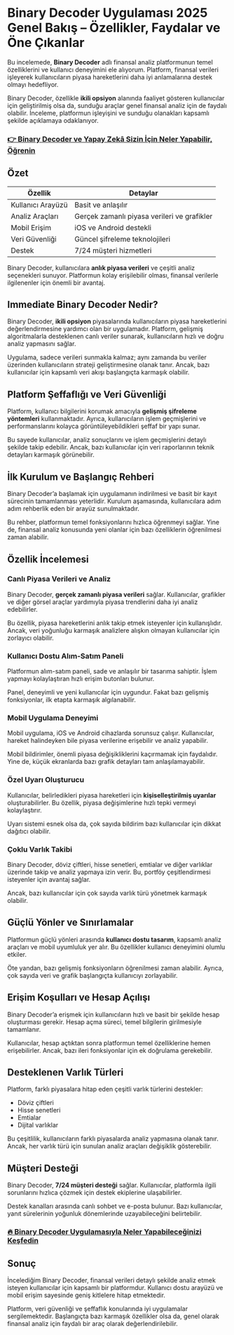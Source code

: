 # Binary Decoder Uygulaması 2025 Genel Bakış – Özellikler, Faydalar ve Öne Çıkanlar
 

Bu incelemede, **Binary Decoder** adlı finansal analiz platformunun temel özelliklerini ve kullanıcı deneyimini ele alıyorum. Platform, finansal verileri işleyerek kullanıcıların piyasa hareketlerini daha iyi anlamalarına destek olmayı hedefliyor.

Binary Decoder, özellikle **ikili opsiyon** alanında faaliyet gösteren kullanıcılar için geliştirilmiş olsa da, sunduğu araçlar genel finansal analiz için de faydalı olabilir. İnceleme, platformun işleyişini ve sunduğu olanakları kapsamlı şekilde açıklamaya odaklanıyor.

### [👉  Binary Decoder ve Yapay Zekâ Sizin İçin Neler Yapabilir, Öğrenin](https://t.co/uPugStETjs)
## Özet

| Özellik                  | Detaylar                                      |
|--------------------------|-----------------------------------------------|
| Kullanıcı Arayüzü        | Basit ve anlaşılır                             |
| Analiz Araçları          | Gerçek zamanlı piyasa verileri ve grafikler   |
| Mobil Erişim             | iOS ve Android destekli                        |
| Veri Güvenliği           | Güncel şifreleme teknolojileri                 |
| Destek                   | 7/24 müşteri hizmetleri                        |

Binary Decoder, kullanıcılara **anlık piyasa verileri** ve çeşitli analiz seçenekleri sunuyor. Platformun kolay erişilebilir olması, finansal verilerle ilgilenenler için önemli bir avantaj.

## Immediate Binary Decoder Nedir?

Binary Decoder, **ikili opsiyon** piyasalarında kullanıcıların piyasa hareketlerini değerlendirmesine yardımcı olan bir uygulamadır. Platform, gelişmiş algoritmalarla desteklenen canlı veriler sunarak, kullanıcıların hızlı ve doğru analiz yapmasını sağlar.

Uygulama, sadece verileri sunmakla kalmaz; aynı zamanda bu veriler üzerinden kullanıcıların strateji geliştirmesine olanak tanır. Ancak, bazı kullanıcılar için kapsamlı veri akışı başlangıçta karmaşık olabilir.

## Platform Şeffaflığı ve Veri Güvenliği

Platform, kullanıcı bilgilerini korumak amacıyla **gelişmiş şifreleme yöntemleri** kullanmaktadır. Ayrıca, kullanıcıların işlem geçmişlerini ve performanslarını kolayca görüntüleyebildikleri şeffaf bir yapı sunar.

Bu sayede kullanıcılar, analiz sonuçlarını ve işlem geçmişlerini detaylı şekilde takip edebilir. Ancak, bazı kullanıcılar için veri raporlarının teknik detayları karmaşık görünebilir.

## İlk Kurulum ve Başlangıç Rehberi

Binary Decoder’a başlamak için uygulamanın indirilmesi ve basit bir kayıt sürecinin tamamlanması yeterlidir. Kurulum aşamasında, kullanıcılara adım adım rehberlik eden bir arayüz sunulmaktadır.

Bu rehber, platformun temel fonksiyonlarını hızlıca öğrenmeyi sağlar. Yine de, finansal analiz konusunda yeni olanlar için bazı özelliklerin öğrenilmesi zaman alabilir.

## Özellik İncelemesi

### Canlı Piyasa Verileri ve Analiz

Binary Decoder, **gerçek zamanlı piyasa verileri** sağlar. Kullanıcılar, grafikler ve diğer görsel araçlar yardımıyla piyasa trendlerini daha iyi analiz edebilirler.

Bu özellik, piyasa hareketlerini anlık takip etmek isteyenler için kullanışlıdır. Ancak, veri yoğunluğu karmaşık analizlere alışkın olmayan kullanıcılar için zorlayıcı olabilir.

### Kullanıcı Dostu Alım-Satım Paneli

Platformun alım-satım paneli, sade ve anlaşılır bir tasarıma sahiptir. İşlem yapmayı kolaylaştıran hızlı erişim butonları bulunur.

Panel, deneyimli ve yeni kullanıcılar için uygundur. Fakat bazı gelişmiş fonksiyonlar, ilk etapta karmaşık algılanabilir.

### Mobil Uygulama Deneyimi

Mobil uygulama, iOS ve Android cihazlarda sorunsuz çalışır. Kullanıcılar, hareket halindeyken bile piyasa verilerine erişebilir ve analiz yapabilir.

Mobil bildirimler, önemli piyasa değişikliklerini kaçırmamak için faydalıdır. Yine de, küçük ekranlarda bazı grafik detayları tam anlaşılamayabilir.

### Özel Uyarı Oluşturucu

Kullanıcılar, belirledikleri piyasa hareketleri için **kişiselleştirilmiş uyarılar** oluşturabilirler. Bu özellik, piyasa değişimlerine hızlı tepki vermeyi kolaylaştırır.

Uyarı sistemi esnek olsa da, çok sayıda bildirim bazı kullanıcılar için dikkat dağıtıcı olabilir.

### Çoklu Varlık Takibi

Binary Decoder, döviz çiftleri, hisse senetleri, emtialar ve diğer varlıklar üzerinde takip ve analiz yapmaya izin verir. Bu, portföy çeşitlendirmesi isteyenler için avantaj sağlar.

Ancak, bazı kullanıcılar için çok sayıda varlık türü yönetmek karmaşık olabilir.

## Güçlü Yönler ve Sınırlamalar

Platformun güçlü yönleri arasında **kullanıcı dostu tasarım**, kapsamlı analiz araçları ve mobil uyumluluk yer alır. Bu özellikler kullanıcı deneyimini olumlu etkiler.

Öte yandan, bazı gelişmiş fonksiyonların öğrenilmesi zaman alabilir. Ayrıca, çok sayıda veri ve grafik başlangıçta kullanıcıyı zorlayabilir.

## Erişim Koşulları ve Hesap Açılışı

Binary Decoder’a erişmek için kullanıcıların hızlı ve basit bir şekilde hesap oluşturması gerekir. Hesap açma süreci, temel bilgilerin girilmesiyle tamamlanır.

Kullanıcılar, hesap açtıktan sonra platformun temel özelliklerine hemen erişebilirler. Ancak, bazı ileri fonksiyonlar için ek doğrulama gerekebilir.

## Desteklenen Varlık Türleri

Platform, farklı piyasalara hitap eden çeşitli varlık türlerini destekler:

- Döviz çiftleri  
- Hisse senetleri  
- Emtialar  
- Dijital varlıklar  

Bu çeşitlilik, kullanıcıların farklı piyasalarda analiz yapmasına olanak tanır. Ancak, her varlık türü için sunulan analiz araçları değişiklik gösterebilir.

## Müşteri Desteği

Binary Decoder, **7/24 müşteri desteği** sağlar. Kullanıcılar, platformla ilgili sorunlarını hızlıca çözmek için destek ekiplerine ulaşabilirler.

Destek kanalları arasında canlı sohbet ve e-posta bulunur. Bazı kullanıcılar, yanıt sürelerinin yoğunluk dönemlerinde uzayabileceğini belirtebilir.

### [🔥 Binary Decoder Uygulamasıyla Neler Yapabileceğinizi Keşfedin](https://t.co/uPugStETjs)
## Sonuç

İncelediğim Binary Decoder, finansal verileri detaylı şekilde analiz etmek isteyen kullanıcılar için kapsamlı bir platformdur. Kullanıcı dostu arayüzü ve mobil erişim sayesinde geniş kitlelere hitap etmektedir.

Platform, veri güvenliği ve şeffaflık konularında iyi uygulamalar sergilemektedir. Başlangıçta bazı karmaşık özellikler olsa da, genel olarak finansal analiz için faydalı bir araç olarak değerlendirilebilir.
